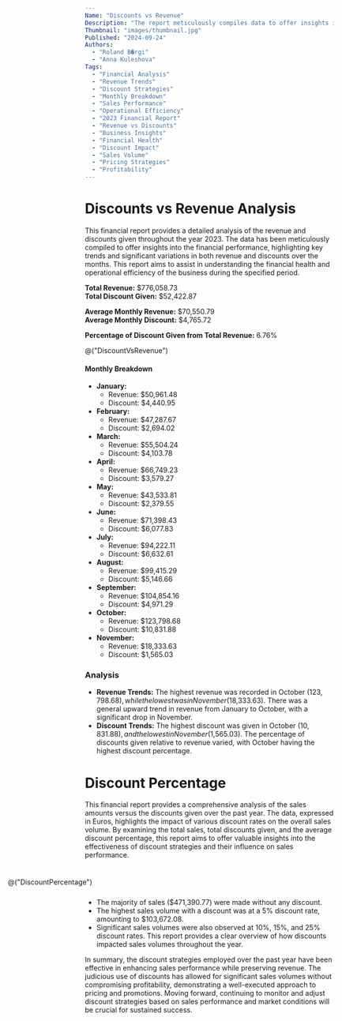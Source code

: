 ```yaml
---
Name: "Discounts vs Revenue"
Description: "The report meticulously compiles data to offer insights into the financial performance of the business, highlighting key trends and significant variations in both revenue and discounts over the months. It aims to assist in understanding the financial health and operational efficiency during the specified period. This detailed analysis provides valuable insights into the effectiveness of discount strategies and their influence on sales performance."
Thumbnail: "images/thumbnail.jpg"
Published: "2024-09-24"
Authors:
  - "Roland B�rgi"
  - "Anna Kuleshova"
Tags:
  - "Financial Analysis"
  - "Revenue Trends"
  - "Discount Strategies"
  - "Monthly Breakdown"
  - "Sales Performance"
  - "Operational Efficiency"
  - "2023 Financial Report"
  - "Revenue vs Discounts"
  - "Business Insights"
  - "Financial Health"
  - "Discount Impact"
  - "Sales Volume"
  - "Pricing Strategies"
  - "Profitability"
---
```


# Discounts vs Revenue Analysis

<style>
    .discount-percentage-chart {
        float: right;
        width: 50%;
        min-width: 650px;
        max-width: 650px;
        max-height: 300px;
        margin: 10px;
    }
</style>

This financial report provides a detailed analysis of the revenue and discounts given throughout the year 2023. The data has been meticulously compiled to offer insights into the financial performance, highlighting key trends and significant variations in both revenue and discounts over the months. This report aims to assist in understanding the financial health and operational efficiency of the business during the specified period.

**Total Revenue:** $776,058.73  
**Total Discount Given:** $52,422.87

**Average Monthly Revenue:** $70,550.79  
**Average Monthly Discount:** $4,765.72

**Percentage of Discount Given from Total Revenue:** 6.76%

@("DiscountVsRevenue")

#### Monthly Breakdown
- **January:**
  - Revenue: $50,961.48
  - Discount: $4,440.95
- **February:**
  - Revenue: $47,287.67
  - Discount: $2,694.02
- **March:**
  - Revenue: $55,504.24
  - Discount: $4,103.78
- **April:**
  - Revenue: $66,749.23
  - Discount: $3,579.27
- **May:**
  - Revenue: $43,533.81
  - Discount: $2,379.55
- **June:**
  - Revenue: $71,398.43
  - Discount: $6,077.83
- **July:**
  - Revenue: $94,222.11
  - Discount: $6,632.61
- **August:**
  - Revenue: $99,415.29
  - Discount: $5,146.66
- **September:**
  - Revenue: $104,854.16
  - Discount: $4,971.29
- **October:**
  - Revenue: $123,798.68
  - Discount: $10,831.88
- **November:**
  - Revenue: $18,333.63
  - Discount: $1,565.03

### Analysis
- **Revenue Trends:** The highest revenue was recorded in October ($123,798.68), while the lowest was in November ($18,333.63). There was a general upward trend in revenue from January to October, with a significant drop in November.
- **Discount Trends:** The highest discount was given in October ($10,831.88), and the lowest in November ($1,565.03). The percentage of discounts given relative to revenue varied, with October having the highest discount percentage.

# Discount Percentage

This financial report provides a comprehensive analysis of the sales amounts versus the discounts given over the past year. The data, expressed in Euros, highlights the impact of various discount rates on the overall sales volume. By examining the total sales, total discounts given, and the average discount percentage, this report aims to offer valuable insights into the effectiveness of discount strategies and their influence on sales performance.

<div class="discount-percentage-chart">

@("DiscountPercentage")

</div>

- The majority of sales ($471,390.77) were made without any discount.
- The highest sales volume with a discount was at a 5% discount rate, amounting to $103,672.08.
- Significant sales volumes were also observed at 10%, 15%, and 25% discount rates.
This report provides a clear overview of how discounts impacted sales volumes throughout the year.

In summary, the discount strategies employed over the past year have been effective in enhancing sales performance while preserving revenue. The judicious use of discounts has allowed for significant sales volumes without compromising profitability, demonstrating a well-executed approach to pricing and promotions. Moving forward, continuing to monitor and adjust discount strategies based on sales performance and market conditions will be crucial for sustained success.